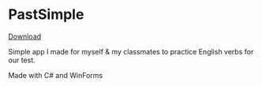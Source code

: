 # PastSimple
[Download](https://github.com/LordImmaculate/PastSimple/releases)

Simple app I made for myself & my classmates to practice English verbs for our test.

Made with C# and WinForms
